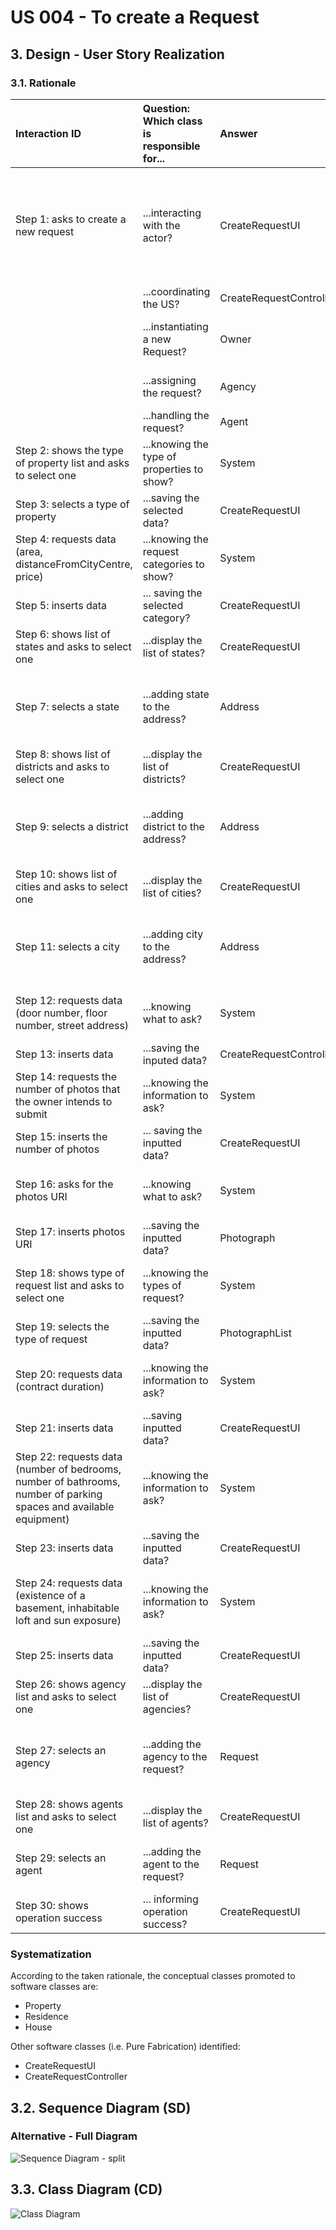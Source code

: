 # US 004 - To create a Request

## 3. Design - User Story Realization

### 3.1. Rationale

| Interaction ID                                                                                                     | Question: Which class is responsible for... | Answer                  | Justification (with patterns)                                                                                 |
|:-------------------------------------------------------------------------------------------------------------------|:--------------------------------------------|:------------------------|:--------------------------------------------------------------------------------------------------------------|
| Step 1: asks to create a new request                                                                               | ...interacting with the actor?              | CreateRequestUI         | Pure Fabrication: there is no reason to assign this responsibility to any existing class in the Domain Model. |
|                                                                                                                    | ...coordinating the US?                     | CreateRequestController | Controller                                                                                                    |
|                                                                                                                    | ...instantiating a new Request?             | Owner                   | Creator (Rule 1): in the DM Owner has a Request                                                               | 
|                                                                                                                    | ...assigning the request?                   | Agency                  | IE: knows/has its own Employees                                                                               |
|                                                                                                                    | ...handling the request?                    | Agent                   | IE: knows its own data                                                                                        |
| Step 2: shows the type of property list and asks to select one                                                     | ...knowing the type of properties to show?  | System                  | IE: type of properties are defined by the Administrator                                                       |
| Step 3: selects a type of property 		                                                                              | ...saving the selected data?                | CreateRequestUI         | Pure Fabrication                                                                                              |
| Step 4: requests data (area, distanceFromCityCentre, price)		                                                      | ...knowing the request categories to show?  | System                  | IE: Information is defined by the Administrator                                                               |
| Step 5: inserts data  		                                                                                           | ... saving the selected category?           | CreateRequestUI         | Pure Fabrication                                                                                              |
| Step 6: shows list of states and asks to select one                                                                | ...display the list of states?              | CreateRequestUI         | Pure Fabrication                                                                                              |
| Step 7: selects a state                                                                                            | ...adding state to the address?             | Address                 | Information Expert, Address has a list states defined by the Administrator                                    |                                                       
| Step 8: shows list of districts and asks to select one                                                             | ...display the list of districts?           | CreateRequestUI         | Pure Fabrication                                                                                              |
| Step 9: selects a district                                                                                         | ...adding district to the address?          | Address                 | Information Expert, Address has a list districts defined by the Administrator                                 |
| Step 10: shows list of cities and asks to select one                                                               | ...display the list of cities?              | CreateRequestUI         | Pure Fabrication                                                                                              |
| Step 11: selects a city                                                                                            | ...adding city to the address?              | Address                 | Information Expert, Address has a list of cities defined by the Administrator                                 | 
| Step 12: requests data (door number, floor number, street address)                                                 | ...knowing what to ask?                     | System                  | IE: Information is defined by the Administrator                                                               |
| Step 13: inserts data                                                                                              | ...saving the inputed data?                 | CreateRequestController |                                                                                                               |
| Step 14: requests the number of photos that the owner intends to submit  		                                        | ...knowing the information to ask?						    | System                  | IE: Information is defined by Administrator                                                                   |              
| Step 15: inserts the number of photos	                                                                             | ... saving the inputted data?               | CreateRequestUI         | Pure Fabrication                                                                                              |   		                                                                     
| Step 16: asks for the photos URI                                                                                   | ...knowing what to ask?                     | System                  | IE: Information is defined by the Administrator                                                               |
| Step 17: inserts photos URI                                                                                        | ...saving the inputted data?                | Photograph              | IE: owns its data                                                                                             |
| Step 18: shows type of request list and asks to select one                                                         | ...knowing the types of request?            | System                  | IE: Information is defined by the Administrator                                                               |
| Step 19: selects the type of request                                                                               | ...saving the inputted data?                | PhotographList          | 
| Step 20: requests data (contract duration)                                                                         | ...knowing the information to ask?          | System                  | IE: Information is defined by the Administrator                                                               |
| Step 21: inserts data                                                                                              | ...saving inputted data?                    | CreateRequestUI         | Pure Fabrication                                                                                              |
| Step 22: requests data (number of bedrooms, number of bathrooms, number of parking spaces and available equipment) | ...knowing the information to ask?          | System                  | IE: Information required to list a residence is defined by the Administrator                                  |
| Step 23: inserts data                                                                                              | ...saving the inputted data?                | CreateRequestUI         | Pure Fabrication                                                                                              |
| Step 24: requests data (existence of a basement, inhabitable loft and sun exposure)                                | ...knowing the information to ask?          | System                  | IE: information required to list a house is defined by the Administrator                                      |
| Step 25: inserts data                                                                                              | ...saving the inputted data?                | CreateRequestUI         | Pure Fabrication                                                                                              |                                                                                                                                      
| Step 26: shows agency list and asks to select one                                                                  | ...display the list of agencies?            | CreateRequestUI         | Pure Fabrication                                                                                              |
| Step 27: selects an agency                                                                                         | ...adding the agency to the request?        | Request                 | Information Expert, the system has a list of branches defined by the Administrator                            |
| Step 28: shows agents list and asks to select one                                                                  | ...display the list of agents?              | CreateRequestUI         | Pure Fabrication                                                                                              |
| Step 29: selects an agent                                                                                          | ...adding the agent to the request?         | Request                 | Information Expert, Request has a list of agents                                                              |
| Step 30: shows operation success                                                                                   | ... informing operation success?            | CreateRequestUI         | PureFabrication                                                                                               |

### Systematization ##

According to the taken rationale, the conceptual classes promoted to software classes are:

* Property
* Residence
* House

Other software classes (i.e. Pure Fabrication) identified:

* CreateRequestUI
* CreateRequestController

## 3.2. Sequence Diagram (SD)

### Alternative - Full Diagram

![Sequence Diagram - split](svg/us004-sequence-diagram.svg)

## 3.3. Class Diagram (CD)

![Class Diagram](svg/us004-class-diagram.svg)